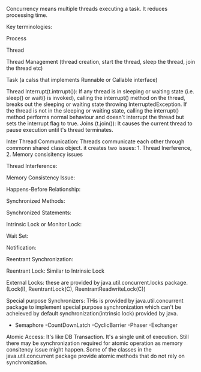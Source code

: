 Concurrency means multiple threads executing a task. It reduces processing time. 

Key terminologies:

Process

Thread

Thread Management (thread creation, start the thread, sleep the thread, join the thread etc)

Task (a calss that implements Runnable or Callable interface)

Thread Interrupt(t.intrrupt()): If any thread is in sleeping or waiting state (i.e. sleep() or wait() is invoked), calling the interrupt() method on the thread, breaks out the sleeping or waiting state throwing InterruptedException. If the thread is not in the sleeping or waiting state, calling the interrupt() method performs normal behaviour and doesn't interrupt the thread but sets the interrupt flag to true.
Joins (t.join()): It causes the current thread to pause execution until t's thread terminates.

Inter Thread Communication: Threads communicate each other through commonn shared class object. it creates two issues: 1. Thread Inerference, 2. Memory consisitency issues

Thread Interference:

Memory Consistency Issue:

Happens-Before Relationship:

Synchronized Methods:

Synchronized Statements:

Intrinsic Lock or Monitor Lock:

Wait Set:

Notification:

Reentrant Synchronization:

Reentrant Lock: Similar to Intrinsic Lock

External Locks: these are provided by java.util.concurrent.locks package. (Lock(I), ReentrantLock(C), ReentrantReadwriteLock(C))

Special purpose Synchronizers: THis is provided by java.util.concurrent package to implement special purpose synchronization which can't be acheieved by default synchronization(intrinsic lock) provided by java.
  - Semaphore
  -CountDownLatch
  -CyclicBarrier
  -Phaser
  -Exchanger

Atomic Access: It's like DB Transaction. It's a single unit of execution. Still there may be synchronization required for atomic operation as memory consitency issue might happen. Some of the classes in the java.util.concurrent package provide atomic methods that do not rely on synchronization.







